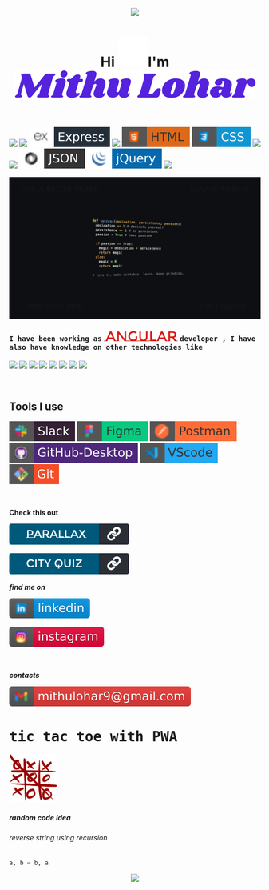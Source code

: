 <p align="center">
<!--   <img src="https://media2.giphy.com/media/z2KbVZxKCHxxIDhnsQ/200w.webp?cid=ecf05e4730zqdxnwlva926d59215rtgsusqumlgcpcd2hoev&rid=200w.webp&ct=g"/> -->
  <img src="https://media3.giphy.com/media/qgQUggAC3Pfv687qPC/giphy.gif?cid=ecf05e47xcl6pit0jk44nmt8hmtiinpflwcuzo88j75m0o78&rid=giphy.gif&ct=g"/>
</p>
  <h1 align="center"> Hi <img src="https://github.com/Kathryn-Jie/Kathryn-Jie/blob/main/wave.gif" width="60px"/>I'm <a href="https://github.com/MithuLohar"><img src="https://github.com/MithuLohar/readme-resources/blob/main/images-svg/Mithu%20Lohar.svg"/></a></h1>


<Br>
  

  <p>
  <img src="https://badges.aleen42.com/src/angular_flat_square_dfc.svg"/> <img src="https://badges.aleen42.com/src/node_flat_square_dfc.svg"/> <img src="https://github.com/MithuLohar/readme-resources/blob/main/images-svg/expressbadge.svg"/>  <img src="https://badges.aleen42.com/src/npm_flat_square_dfc.svg"/>  <img src="https://github.com/MithuLohar/readme-resources/blob/main/images-svg/htmlbadge.svg"/> <img src="https://github.com/MithuLohar/readme-resources/blob/main/images-svg/cssbadge.svg"/> <img src="https://badges.aleen42.com/src/javascript_flat_square_dfc.svg"/> <img src="https://badges.aleen42.com/src/typescript_flat_square_dfc.svg"> <img src="https://github.com/MithuLohar/readme-resources/blob/main/images-svg/jsonbadge.svg"/> <img src="https://github.com/MithuLohar/readme-resources/blob/main/images-svg/jquerybadge.svg"/> <img src="https://badges.aleen42.com/src/react_flat_square.svg"/> 
 <p align="center"> <img src="https://github.com/MithuLohar/readme-resources/blob/main/images-svg/4108586.png"/></P>
</p>
 
 

  
  
<h4><samp>I have been working as</samp> <a href="https://angular.io/"><img src="https://github.com/MithuLohar/readme-resources/blob/main/images-svg/ANGULAR.svg" /></a> <samp>developer  , I have also have knowledge on other technologies like</samp> </h4>


<img src="https://img.shields.io/badge/-python-ffdb4e?style=for-the-badge&logo=python"/> <img src="https://img.shields.io/badge/-django-0c4b33?style=for-the-badge&logo=django"/> <img src="https://img.shields.io/badge/-svelte-ffffff?style=for-the-badge&logo=svelte"/> <img src="https://img.shields.io/badge/-firebase-051e34?style=for-the-badge&logo=firebase"/> <img src="https://img.shields.io/badge/-webpack-2b3a42?style=for-the-badge&logo=webpack"/> <img src="https://img.shields.io/badge/-scss-f8f9fa?style=for-the-badge&logo=sass"/> <img src="https://img.shields.io/badge/-pwa-6600ed?style=for-the-badge&logo=pwa"> <img src="https://img.shields.io/badge/-next.js-000000?style=for-the-badge&logo=nextdotjs">  

<br/>


   
  
  

<h2>Tools I use</h2>

<img src="https://github.com/MithuLohar/readme-resources/blob/main/images-svg/slackbadge.svg"/> <img src="https://github.com/MithuLohar/readme-resources/blob/main/images-svg/figmabadge.svg"/> <img src="https://github.com/MithuLohar/readme-resources/blob/main/images-svg/postmanbadge.svg"/> <img src="https://github.com/MithuLohar/readme-resources/blob/main/images-svg/githubdesktopbadge.svg"/> <img src="https://github.com/MithuLohar/readme-resources/blob/main/images-svg/vscode4badge.svg"/> <img src="https://github.com/MithuLohar/readme-resources/blob/main/images-svg/gitbash.svg"/>  

 <p>&nbsp;</p>


**Check this out**
  
[<img src="https://github.com/MithuLohar/readme-resources/blob/main/images-svg/Rectangle%202.svg"/>](https://mithulohar.github.io/parallax-deployed/) 

 [<img src="https://github.com/MithuLohar/readme-resources/blob/main/images-svg/city-quiz.svg"/>](https://city-quiz-f793c.web.app/)



***find me on*** 
  
[![alt-text](https://github.com/MithuLohar/readme-resources/blob/main/images-svg/linkedbadge.svg)](https://www.linkedin.com/in/mithu-lohar-69a95717a) 
  
[![alt-text](https://github.com/MithuLohar/readme-resources/blob/main/images-svg/instagrambadge.svg)](https://www.instagram.com/mithulohar/)
 <p>&nbsp;</p>
 
 ***contacts*** 
  
<img src="https://github.com/MithuLohar/readme-resources/blob/main/images-svg/output.svg"/>


<h1><samp>tic tac toe with PWA</samp></h1>

<a href="https://instafire-app.firebaseapp.com"><img src="https://github.com/MithuLohar/readme-resources/blob/main/images-svg/Tic_tac_toe.svg" style="height:96px;width:96px"/></a>

##### random code idea
###### reverse string using recursion
```python
a, b = b, a
```
<p align="center"> <a href="https://gitlab.com/MithuLohar"><img src="https://badges.aleen42.com/src/gitlab_dfc.svg"/></a>   </p>

  
  
  
 
  
  
  







